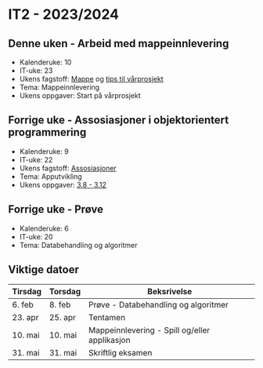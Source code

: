# IT2 - 2023/2024

## Denne uken - Arbeid med mappeinnlevering

- Kalenderuke: 10
- IT-uke: 23
- Ukens fagstoff: [Mappe](/mappeinnlevering/mappe) og [tips til vårprosjekt](/mappeinnlevering/varprosjekt)
- Tema: Mappeinnlevering
- Ukens oppgaver: Start på vårprosjekt

## Forrige uke - Assosiasjoner i objektorientert programmering

- Kalenderuke: 9
- IT-uke: 22
- Ukens fagstoff: [Assosiasjoner](/apputvikling/assosiasjon)
- Tema: Apputvikling
- Ukens oppgaver: [3.8 - 3.12](/apputvikling/oppgaver)

## Forrige uke - Prøve

- Kalenderuke: 6
- IT-uke: 20
- Tema: Databehandling og algoritmer

## Viktige datoer

| Tirsdag | Torsdag | Beksrivelse                                   |
| ------- | ------- | --------------------------------------------- |
| 6. feb  | 8. feb  | Prøve - Databehandling og algoritmer          |
| 23. apr | 25. apr | Tentamen                                      |
| 10. mai | 10. mai | Mappeinnlevering - Spill og/eller applikasjon |
| 31. mai | 31. mai | Skriftlig eksamen                             |
